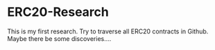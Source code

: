 # ERC20-Research
This is my first research.
Try to traverse all ERC20 contracts in Github.
Maybe there be some discoveries....
